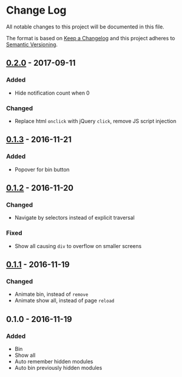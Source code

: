 # Change Log
All notable changes to this project will be documented in this file.

The format is based on [Keep a Changelog](http://keepachangelog.com/)
and this project adheres to [Semantic Versioning](http://semver.org/).

## [0.2.0] - 2017-09-11
### Added
- Hide notification count when 0

### Changed
- Replace html `onclick` with jQuery `click`, remove JS script injection

## [0.1.3] - 2016-11-21
### Added
- Popover for bin button

## [0.1.2] - 2016-11-20
### Changed
- Navigate by selectors instead of explicit traversal

### Fixed
- Show all causing `div` to overflow on smaller screens

## [0.1.1] - 2016-11-19
### Changed
- Animate bin, instead of `remove`
- Animate show all, instead of page `reload`

## 0.1.0 - 2016-11-19
### Added
- Bin
- Show all
- Auto remember hidden modules
- Auto bin previously hidden modules

[0.2.0]: https://github.com/acjh/ivle-tweaks/compare/v0.1.3...v0.2.0
[0.1.3]: https://github.com/acjh/ivle-tweaks/compare/v0.1.2...v0.1.3
[0.1.2]: https://github.com/acjh/ivle-tweaks/compare/v0.1.1...v0.1.2
[0.1.1]: https://github.com/acjh/ivle-tweaks/compare/v0.1...v0.1.1

